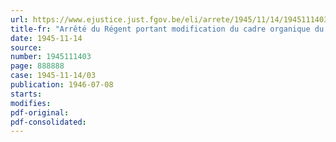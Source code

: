 ```yaml
---
url: https://www.ejustice.just.fgov.be/eli/arrete/1945/11/14/1945111403/justel
title-fr: "Arrêté du Régent portant modification du cadre organique du Musée royal d'Histoire naturelle"
date: 1945-11-14
source:
number: 1945111403
page: 888888
case: 1945-11-14/03
publication: 1946-07-08
starts:
modifies:
pdf-original:
pdf-consolidated:
---
```


